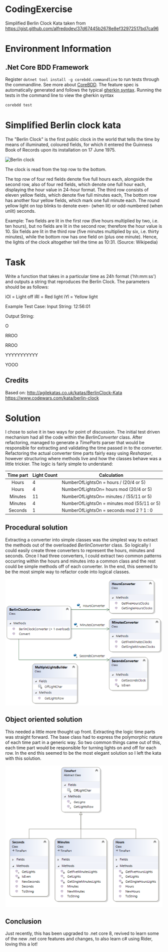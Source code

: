 # CodingExercise
Simplified Berlin Clock Kata taken from https://gist.github.com/alfredodev/37d67445b2678e8ef32972517bd7ca96

# Environment Information

## .Net Core BDD Framework
Register `dotnet tool install -g corebdd.commandline` to run tests through the commandline. See more about [CoreBDD](https://github.com/stevenknox/CoreBDD).
The feature spec is automatically generated and follows the typical [gherkin syntax](https://docs.cucumber.io/gherkin/). Running the tests in the command line to view the gherkin syntax

```powershell
corebdd test
```

# Simplified Berlin clock kata

The "Berlin Clock" is the first public clock in the world that tells the time by means of illuminated, coloured fields, for which it entered the Guinness Book of Records upon its installation on 17 June 1975.


![Berlin clock](https://upload.wikimedia.org/wikipedia/commons/4/4f/Berlin-Uhr-1650-1705.gif)

The clock is read from the top row to the bottom. 

The top row of four red fields denote five full hours each, alongside the second row, also of four red fields, which denote one full hour each, displaying the hour value in 24-hour format. 
The third row consists of eleven yellow fields, which denote five full minutes each, 
The bottom row has another four yellow fields, which mark one full minute each. 
The round yellow light on top blinks to denote even- (when lit) or odd-numbered (when unlit) seconds.

Example: Two fields are lit in the first row (five hours multiplied by two, i.e. ten hours), but no fields are lit in the second row; therefore the hour value is 10. 
Six fields are lit in the third row (five minutes multiplied by six, i.e. thirty minutes), while the bottom row has one field on (plus one minute). Hence, the lights of the clock altogether tell the time as 10:31. (Source: Wikipedia)

# Task 
Write a function that takes in a particular time as 24h format ('hh:mm:ss') and outputs a string that reproduces the Berlin Clock. The parameters should be as follows:

ìOî = Light off
ìRî = Red light
ìYî = Yellow light

Example Test Case:
Input String: 
12:56:01

Output String:

O

RROO

RROO

YYYYYYYYYYY

YOOO

## Credits
Based on:
http://agilekatas.co.uk/katas/BerlinClock-Kata
https://www.codewars.com/kata/berlin-clock

# **Solution**

I chose to solve it in two ways for point of discussion. The initial test driven mechanism had all the code within the *BerlinConverter* class. After refactoring, managed to generate a *TimeParts* parser that would be responsible for extracting and  validating the time passed in to the converter. Refactoring the actual converter time parts fairly easy using *Resharper*, however structuring where methods live and how the classes behave was a little trickier. The logic is fairly simple to understand:

| Time part | Light Count | Calculation                                 |
| :-------: | ----------- | ------------------------------------------- |
|   Hours   | 4           | NumberOfLightsOn = hours / (20/4 or 5)      |
|   Hours   | 4           | NumberOfLightsOn= hours mod (20/4 or 5)     |
|  Minutes  | 11          | NumberOfLightsOn= minutes / (55/11 or 5)    |
|  Minutes  | 4           | NumberOfLightsOn = minutes mod (55/11 or 5) |
|  Seconds  | 1           | NumberOfLightsOn = seconds mod 2 ? 1 : 0    |

 

## Procedural solution

Extracting a converter into simple classes was the simplest way to extract the methods out of the overloaded *BerlinConverter* class. So logically I could easily create three converters to represent the hours, minutes and seconds. Once I had three converters, I could extract two common patterns occurring within the hours and minutes into a common class and the rest could be simple methods off of each converter. In the end, this seemed to be the most simple way to refactor code into logical classes.

!["Converters"](procedural-solution.png)

## Object oriented solution 

This needed a little more thought up front. Extracting the logic time parts was straight forward. The base class had to express the polymorphic nature of each time part in a generic way. So two common things came out of this, each time part would be responsible for turning lights on and off for each row. In the end this seemed to be the most  elegant solution so I left the kata with this solution.

!["OO solution"](object-oriented-solution.png)

## Conclusion

Just recently, this has been upgraded to .net core 8, revived to learn some of the new .net core features and changes, to also learn c# using Rider, loving this a lot!

